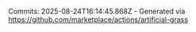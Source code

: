Commits: 2025-08-24T16:14:45.868Z - Generated via https://github.com/marketplace/actions/artificial-grass
<br>
